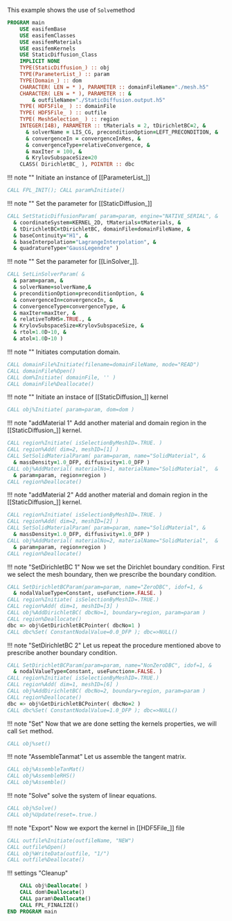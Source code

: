 This example shows the use of `Solve`method

```fortran
PROGRAM main
    USE easifemBase
    USE easifemClasses
    USE easifemMaterials
    USE easifemKernels
    USE StaticDiffusion_Class
    IMPLICIT NONE
    TYPE(StaticDiffusion_) :: obj
    TYPE(ParameterList_) :: param
    TYPE(Domain_) :: dom
    CHARACTER( LEN = * ), PARAMETER :: domainFileName="./mesh.h5"
    CHARACTER( LEN = * ), PARAMETER :: &
        & outfileName="./StaticDiffusion.output.h5"
    TYPE( HDF5File_ ) :: domainFile
    TYPE( HDF5File_ ) :: outfile
    TYPE( MeshSelection_ ) :: region
    INTEGER(I4B), PARAMETER :: tMaterials = 2, tDirichletBC=2, &
      & solverName = LIS_CG, preconditionOption=LEFT_PRECONDITION, &
      & convergenceIn = convergenceInRes, &
      & convergenceType=relativeConvergence, &
      & maxIter = 100, &
      & KrylovSubspaceSize=20
    CLASS( DirichletBC_ ), POINTER :: dbc
```

!!! note ""
Initiate an instance of [[ParameterList_]]

```fortran
CALL FPL_INIT(); CALL param%Initiate()
```

!!! note ""
Set the parameter for [[StaticDiffusion_]]

```fortran
CALL SetStaticDiffusionParam( param=param, engine="NATIVE_SERIAL", &
  & coordinateSystem=KERNEL_2D, tMaterials=tMaterials, &
  & tDirichletBC=tDirichletBC, domainFile=domainFileName, &
  & baseContinuity="H1", &
  & baseInterpolation="LagrangeInterpolation", &
  & quadratureType="GaussLegendre" )
```

!!! note ""
Set the parameter for [[LinSolver_]].

```fortran
CALL SetLinSolverParam( &
  & param=param, &
  & solverName=solverName,&
  & preconditionOption=preconditionOption, &
  & convergenceIn=convergenceIn, &
  & convergenceType=convergenceType, &
  & maxIter=maxIter, &
  & relativeToRHS=.TRUE., &
  & KrylovSubspaceSize=KrylovSubspaceSize, &
  & rtol=1.0D-10, &
  & atol=1.0D-10 )
```

!!! note ""
Initiates computation domain.

```fortran
CALL domainFile%Initiate(filename=domainFileName, mode="READ")
CALL domainFile%Open()
CALL dom%Initiate( domainFile, '' )
CALL domainFile%Deallocate()
```

!!! note ""
Initiate an instace of [[StaticDiffusion_]] kernel

```fortran
CALL obj%Initiate( param=param, dom=dom )
```

!!! note "addMaterial 1"
Add another material and domain region in the [[StaticDiffusion_]] kernel.

```fortran
CALL region%Initiate( isSelectionByMeshID=.TRUE. )
CALL region%Add( dim=2, meshID=[1] )
CALL SetSolidMaterialParam( param=param, name="SolidMaterial", &
  & massDensity=1.0_DFP, diffusivity=1.0_DFP )
CALL obj%AddMaterial( materialNo=1, materialName="SolidMaterial",  &
  & param=param, region=region )
CALL region%Deallocate()
```

!!! note "addMaterial 2"
Add another material and domain region in the [[StaticDiffusion_]] kernel.

```fortran
CALL region%Initiate( isSelectionByMeshID=.TRUE. )
CALL region%Add( dim=2, meshID=[2] )
CALL SetSolidMaterialParam( param=param, name="SolidMaterial", &
  & massDensity=1.0_DFP, diffusivity=1.0_DFP )
CALL obj%AddMaterial( materialNo=2, materialName="SolidMaterial",  &
  & param=param, region=region )
CALL region%Deallocate()
```

!!! note "SetDirichletBC 1"
Now we set the Dirichlet boundary condition. First we select the mesh
boundary, then we prescribe the boundary condition.

```fortran
CALL SetDirichletBCParam(param=param, name="ZeroDBC", idof=1, &
  & nodalValueType=Constant, useFunction=.FALSE. )
CALL region%Initiate( isSelectionByMeshID=.TRUE.)
CALL region%Add( dim=1, meshID=[3] )
CALL obj%AddDirichletBC( dbcNo=1, boundary=region, param=param )
CALL region%Deallocate()
dbc => obj%GetDirichletBCPointer( dbcNo=1 )
CALL dbc%Set( ConstantNodalValue=0.0_DFP ); dbc=>NULL()
```

!!! note "SetDirichletBC 2"
Let us repeat the procedure mentioned above to prescribe another boundary condition.

```fortran
CALL SetDirichletBCParam(param=param, name="NonZeroDBC", idof=1, &
  & nodalValueType=Constant, useFunction=.FALSE. )
CALL region%Initiate( isSelectionByMeshID=.TRUE.)
CALL region%Add( dim=1, meshID=[6] )
CALL obj%AddDirichletBC( dbcNo=2, boundary=region, param=param )
CALL region%Deallocate()
dbc => obj%GetDirichletBCPointer( dbcNo=2 )
CALL dbc%Set( ConstantNodalValue=1.0_DFP ); dbc=>NULL()
```

!!! note "Set"
Now that we are done setting the kernels properties, we will call `Set` method.

```fortran
CALL obj%set()
```

!!! note "AssembleTanmat"
Let us assemble the tangent matrix.

```fortran
CALL obj%AssembleTanMat()
CALL obj%AssembleRHS()
CALL obj%Assemble()
```

!!! note "Solve"
solve the system of linear equations.

```fortran
CALL obj%Solve()
CALL obj%Update(reset=.true.)
```

!!! note "Export"
Now we export the kernel in [[HDF5File_]] file

```fortran
CALL outfile%Initiate(outfileName, "NEW")
CALL outfile%Open()
CALL obj%WriteData(outfile, "1/")
CALL outfile%Deallocate()
```

!!! settings "Cleanup"

```fortran
    CALL obj%Deallocate( )
    CALL dom%Deallocate()
    CALL param%Deallocate()
    CALL FPL_FINALIZE()
END PROGRAM main
```

